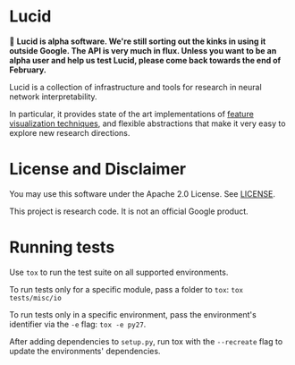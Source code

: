 # Lucid

🔶 **Lucid is alpha software.
We're still sorting out the kinks in using it outside Google.
The API is very much in flux.
Unless you want to be an alpha user and help us test Lucid,
please come back towards the end of February.**

<!--*DeepDream, but sane. Home of cats, dreams, and interpretable neural networks.*-->

Lucid is a collection of infrastructure and tools for research in neural
network interpretability.

In particular, it provides state of the art implementations of [feature
visualization techniques](https://distill.pub/2017/feature-visualization/),
and flexible abstractions that make it very easy to explore new research
directions.





<!--
# Dive In with Colab Notebooks

Start visualizing neural networks ***with no setup***. The following notebooks
run in your browser.
-->



# License and Disclaimer

You may use this software under the Apache 2.0 License. See [LICENSE](LICENSE).

This project is research code. It is not an official Google product.


# Running tests

Use `tox` to run the test suite on all supported environments.

To run tests only for a specific module, pass a folder to `tox`:
`tox tests/misc/io`

To run tests only in a specific environment, pass the environment's identifier
via the `-e` flag: `tox -e py27`.

After adding dependencies to `setup.py`, run tox with the `--recreate` flag to
update the environments' dependencies.

